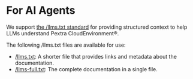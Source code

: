 # For AI Agents
We support [the /llms.txt standard](https://llmstxt.org/) for providing structured context to help LLMs understand Pextra CloudEnvironment®.

The following /llms.txt files are available for use:

- [/llms.txt](/llms.txt): A shorter file that provides links and metadata about the documentation.
- [/llms-full.txt](/llms-full.txt): The complete documentation in a single file.
